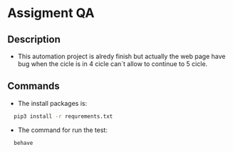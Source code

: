 
# Assigment QA

## Description
- This automation project is alredy finish but actually the web page have bug when the cicle is in 4 cicle can´t allow to continue to 5 cicle.

## Commands
- The install packages is: 
```bash
  pip3 install -r requrements.txt
```

- The command for run the test:
```bash
  behave
````
